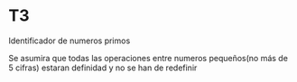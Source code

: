 # T3
Identificador de numeros primos

Se asumira que todas las operaciones entre numeros pequeños(no más de 5 cifras) estaran definidad y no se han de redefinir
